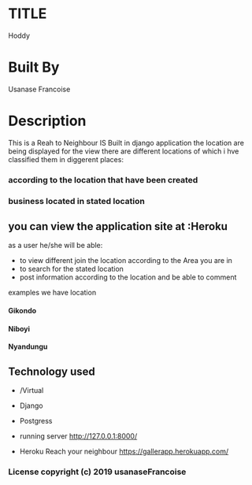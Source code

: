 # TITLE

Hoddy
# Built By
 Usanase Francoise
# Description 

This is a Reah to Neighbour  IS Built in django application  the location are being displayed for the view
there are different locations of which i hve classified them in diggerent places:

### according to the location that have been created
### business located in stated location

## you can view the application site at :Heroku

as a user he/she will be able:
- to view different join the location according to the Area you are in
- to search for the stated location
- post information according to the location and be able to comment

 examples we have location 
 
#### Gikondo
#### Niboyi
#### Nyandungu
        
        
## Technology used

- /Virtual
- Django
- Postgress

- running server http://127.0.0.1:8000/
- Heroku Reach your neighbour  https://gallerapp.herokuapp.com/

### License copyright (c) 2019 usanaseFrancoise
